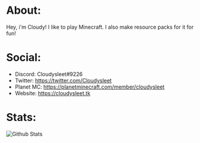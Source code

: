# About:
Hey, i'm Cloudy! I like to play Minecraft. I also make resource packs for it for fun!

# Social:
- Discord: Cloudysleet#9226
- Twitter: https://twitter.com/Cloudysleet
- Planet MC: https://planetminecraft.com/member/cloudysleet
- Website: https://cloudysleet.tk

# Stats:
![Github Stats](https://github-readme-stats.vercel.app/api?username=cloudysleet&&show_icons=true&title_color=a1e2fb&hide_rank=true&icon_color=00b8ff&text_color=d7f4ff&bg_color=001756 "GitHub Stats")
